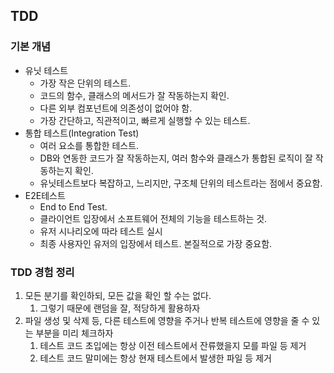 ## TDD

### 기본 개념

- 유닛 테스트
  - 가장 작은 단위의 테스트.
  - 코드의 함수, 클래스의 메서드가 잘 작동하는지 확인.
  - 다른 외부 컴포넌트에 의존성이 없어야 함.
  - 가장 간단하고, 직관적이고, 빠르게 실행할 수 있는 테스트.
- 통합 테스트(Integration Test)
  - 여러 요소를 통합한 테스트.
  - DB와 연동한 코드가 잘 작동하는지, 여러 함수와 클래스가 통합된 로직이 잘 작동하는지 확인.
  - 유닛테스트보다 복잡하고, 느리지만, 구조체 단위의 테스트라는 점에서 중요함.
- E2E테스트
  - End to End Test.
  - 클라이언트 입장에서 소프트웨어 전체의 기능을 테스트하는 것.
  - 유저 시나리오에 따라 테스트 실시
  - 최종 사용자인 유저의 입장에서 테스트. 본질적으로 가장 중요함.

### TDD 경험 정리

1. 모든 분기를 확인하되, 모든 값을 확인 할 수는 없다.
   1. 그렇기 때문에 랜덤을 잘, 적당하게 활용하자
2. 파일 생성 및 삭제 등, 다른 테스트에 영향을 주거나 반복 테스트에 영향을 줄 수 있는 부분을 미리 체크하자
   1. 테스트 코드 초입에는 항상 이전 테스트에서 잔류했을지 모를 파일 등 제거
   2. 테스트 코드 말미에는 항상 현재 테스트에서 발생한 파일 등 제거
